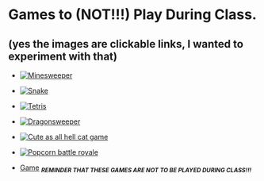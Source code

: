 # Games to (NOT!!!) Play During Class.
## (yes the images are clickable links, I wanted to experiment with that)

- [![Minesweeper](https://play-lh.googleusercontent.com/jyZpqVZ6l75SLAc8hBc6blhSMcr9IhANkp4hV5jiQsI8nI2sWnzr9TXr4Zs3fdsxHlA)](https://www.google.com/search?q=minesweeper&rlz=1C1GCEA_enUS1179US1180&oq=mine&gs_lcrp=EgZjaHJvbWUqBggAEEUYOzIGCAAQRRg7Mg0IARAuGIMBGLEDGIAEMgYIAhBFGDkyCggDEC4YsQMYgAQyCggEEC4YsQMYgAQyBggFEEUYQDIKCAYQABixAxiABDINCAcQLhiDARixAxiABNIBBzc2N2owajeoAgCwAgA&sourceid=chrome&ie=UTF-8)
- [![Snake](https://static.vecteezy.com/system/resources/thumbnails/040/533/566/small_2x/ai-generated-snake-isolated-on-transparent-background-generative-ai-png.png)](https://www.google.com/search?q=snake&rlz=1C1GCEA_enUS1179US1180&oq=snake&gs_lcrp=EgZjaHJvbWUyDwgAEEUYORiDARixAxiABDINCAEQABiDARixAxiABDIKCAIQLhixAxiABDINCAMQABiDARixAxiABDINCAQQABiDARixAxiABDINCAUQLhiDARixAxiABDIKCAYQABixAxiABDIQCAcQABiDARixAxiABBiKBTIKCAgQLhixAxiABDIHCAkQABiABNIBBzU0OWowajeoAgCwAgA&sourceid=chrome&ie=UTF-8)
- [![Tetris](https://upload.wikimedia.org/wikipedia/commons/4/46/Tetris_logo.png)](https://play.tetris.com/)
- [![Dragonsweeper](https://www.shutterstock.com/image-vector/cute-cartoon-red-dragon-fairy-600nw-2428969177.jpg)](https://danielben.itch.io/dragonsweeper)
- [![Cute as all hell cat game](https://static.wikia.nocookie.net/google-doodles/images/0/0e/Momo2020.png/revision/latest/scale-to-width/360?cb=20220801005715)](https://www.google.com/search?q=google+doodle+halloween&rlz=1C1GCEA_enUS1179US1180&oq=google+doodle+halloween&gs_lcrp=EgZjaHJvbWUqDQgAEAAYgwEYsQMYgAQyDQgAEAAYgwEYsQMYgAQyBwgBEAAYgAQyBwgCEAAYgAQyBwgDEC4YgAQyBwgEEAAYgAQyBwgFEAAYgAQyBwgGEAAYgAQyBwgHEAAYgAQyBwgIEAAYgAQyBwgJEAAYgATSAQg1MTUxajBqN6gCALACAA&sourceid=chrome&ie=UTF-8)
- [![Popcorn battle royale](https://www.vice.com/wp-content/uploads/sites/2/2017/09/1506015719410-Fortnite2Fblog2Fpatch-v-1-6-fortnite-battle-royale2FFortnite_BR_Key-Art_w-Logo_ENG-1920x1080-3e2ce1453476b725fa59e7aeb6ecb90e4b75a0df.jpeg)](https://www.google.com/search?q=google+doodle+popcorn&rlz=1C1GCEA_enUS1179US1180&oq=google+doodle+popcorn&gs_lcrp=EgZjaHJvbWUyDwgAEEUYORiDARixAxiABDIHCAEQABiABDIHCAIQABiABDIHCAMQABiABDIHCAQQABiABDIHCAUQABiABDIHCAYQABiABDIHCAcQABiABDIHCAgQABiABDIHCAkQABiABNIBCDQ1MDNqMGo5qAIAsAIA&sourceid=chrome&ie=UTF-8)


- [Game](youtube.come)
<sub> ***REMINDER THAT THESE GAMES ARE NOT TO BE PLAYED DURING CLASS!!!*** </sub>

